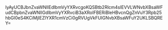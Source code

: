 IyAyUCBJbnZvaWNlIEdlbmVyYXRvcgoKQSBtb2Rlcm4sIEVVLWNvbXBsaWFudCBpbnZvaWNlIGdlbmVyYXRvciB3aXRoIFBERiBleHBvcnQgZnVuY3Rpb25hbGl0eS4KCiMjIEZlYXR1cmVzCi0gRVUgVkFUIGNvbXBsaWFuY2UKLSBQREY=